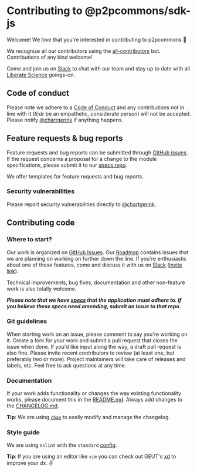 # Contributing to @p2pcommons/sdk-js

Welcome! We *love* that you're interested in contributing to p2pcommons :purple_heart:

We recognize all our contributors using the [all-contributors](https://github.com/all-contributors/all-contributors) bot. Contributions of any kind welcome!

Come and join us on [Slack](https://join.slack.com/t/libscie/shared_invite/zt-9l0ig1x1-Sxjun7D6056cOUQ2Ai_Bkw) to chat with our team and stay up to date with all [Liberate Science](https://libscie.org) goings-on.

## Code of conduct

Please note we adhere to a [Code of Conduct](https://github.com/hypergraph-xyz/cli/blob/master/CODE_OF_CONDUCT.md) and any contributions not in line with it (*tl;dr* be an empathetic, considerate person) will not be accepted. Please notify [@chartgerink](mailto:chris@libscie.org) if anything happens.

## Feature requests & bug reports

Feature requests and bug reports can be submitted through [GitHub issues](https://github.com/p2pcommons/sdk-js/issues). If the request concerns a proposal for a change to the module specifications, please submit it to our [specs repo](https://github.com/p2pcommons/specs/issues).

We offer templates for feature requests and bug reports.

### Security vulnerabilities

Please report security vulnerabilities directly to [@chartgerink](mailto:chris@libscie.org).

## Contributing code

### Where to start?

Our work is organized on [GitHub Issues](https://github.com/p2pcommons/sdk-js/issues). Our [Roadmap](https://github.com/p2pcommons/sdk-js/wiki/Roadmap) contains issues that we are planning on working on further down the line. If you're enthusiastic about one of these features, come and discuss it with us on [Slack](https://libscie.slack.com/) ([invite link](https://join.slack.com/t/libscie/shared_invite/zt-9l0ig1x1-Sxjun7D6056cOUQ2Ai_Bkw)).

Technical improvements, bug fixes, documentation and other non-feature work is also totally welcome.

***Please note that we have [specs](https://github.com/p2pcommons/specs/issues) that the application must adhere to. If you believe these specs need amending, submit an issue to that repo.***

### Git guidelines

When starting work on an issue, please comment to say you're working on it. Create a fork for your work and submit a pull request that closes the issue when done. If you'd like input along the way, a draft pull request is also fine. Please invite recent contributors to review (at least one, but preferably two or more). Project maintainers will take care of releases and labels, etc. Feel free to ask questions at any time.

### Documentation

If your work adds functionality or changes the way existing functionality works, please document this in the [README.md](https://github.com/p2pcommons/sdk-js/blob/master/README.md). Always add changes to the [CHANGELOG.md](https://github.com/p2pcommons/sdk-js/blob/master/CHANGELOG.md).

**Tip**: We are using [`chan`](https://github.com/geut/chan/tree/master/packages/chan) to easily modify and manage the changelog.

### Style guide

We are using `eslint` with the `standard` [config](https://github.com/standard/eslint-config-standard).

**Tip**: If you are using an editor like `vim` you can check out GEUT's [xd](https://github.com/geut/xd) to improve your _dx_. :v:
